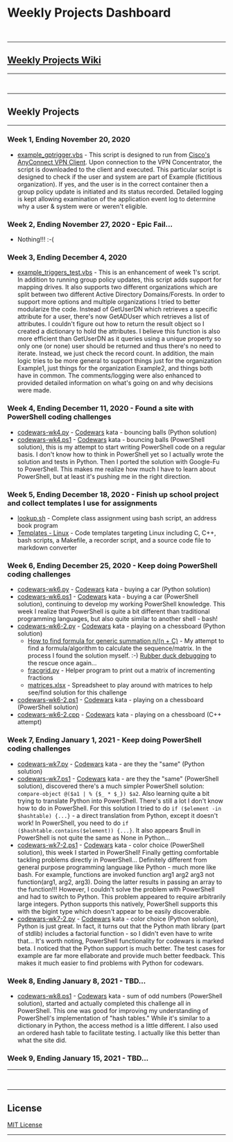 # Weekly Projects Dashboard

<br>
<hr>

## [Weekly Projects Wiki](../../wiki)

<hr>
<br>
<hr>

## Weekly Projects

<hr>

### Week 1, Ending November 20, 2020

* [example_gptrigger.vbs](example_gptrigger.vbs) - This script is designed to run from [Cisco's AnyConnect VPN Client](https://www.cisco.com/c/en/us/support/security/anyconnect-secure-mobility-client-v4-x/model.html).  Upon connection to the VPN Concentrator, the script is downloaded to the client and executed.  This particular script is designed to check if the user and system are part of Example (fictitious organization).  If yes, and the user is in the correct container then a group policy update is initiated and its status recorded.  Detailed logging is kept allowing examination of the application event log to determine why a user & system were or weren't eligible.

### Week 2, Ending November 27, 2020 - Epic Fail...

* Nothing!!! :-(

### Week 3, Ending December 4, 2020

* [example_triggers_test.vbs](example_triggers_test.vbs) - This is an enhancement of week 1's script.  In addition to running group policy updates, this script adds support for mapping drives.  It also supports two different organizations which are split between two different Active Directory Domains/Forests.  In order to support more options and multiple organizations I tried to better modularize the code.  Instead of GetUserDN which retrieves a specific attribute for a user, there's now GetADUser which retrieves a list of attributes.  I couldn't figure out how to return the result object so I created a dictionary to hold the attributes.  I believe this function is also more efficient than GetUserDN as it queries using a unique property so only one (or none) user should be returned and thus there's no need to iterate.  Instead, we just check the record count.  In addition, the main logic tries to be more general to support things just for the organization Example1, just things for the organization Example2, and things both have in common.  The comments/logging were also enhanced to provided detailed information on what's going on and why decisions were made.

### Week 4, Ending December 11, 2020 - Found a site with PowerShell coding challenges

* [codewars-wk4.py](codewars-wk4.py) - [Codewars](https://www.codewars.com) kata - bouncing balls (Python solution)
* [codewars-wk4.ps1](codewars-wk4.ps1) - [Codewars](https://www.codewars.com) kata - bouncing balls (PowerShell solution), this is my attempt to start writing PowerShell code on a regular basis.  I don't know how to think in PowerShell yet so I actually wrote the solution and tests in Python.  Then I ported the solution with Google-Fu to PowerShell.  This makes me realize how much I have to learn about PowerShell, but at least it's pushing me in the right direction.

### Week 5, Ending December 18, 2020 - Finish up school project and collect templates I use for assignments

* [lookup.sh](../../../Example-Code/blob/master/lookup.sh) - Complete class assignment using bash script, an address book program
* [Templates - Linux](../../../Templates.Linux) - Code templates targeting Linux including C, C++, bash scripts, a Makefile, a recorder script, and a source code file to markdown converter

### Week 6, Ending December 25, 2020 - Keep doing PowerShell coding challenges

* [codewars-wk6.py](codewars-wk6.py) - [Codewars](https://www.codewars.com) kata - buying a car (Python solution)
* [codewars-wk6.ps1](codewars-wk6.ps1) - [Codewars](https://www.codewars.com) kata - buying a car (PowerShell solution), continuing to develop my working PowerShell knowledge.  This week I realize that PowerShell is quite a bit different than traditional programming languages, but also quite similar to another shell - bash!
* [codewars-wk6-2.py](codewars-wk6-2.py) - [Codewars](https://www.codewars.com) kata - playing on a chessboard (Python solution)
  * [How to find formula for generic summation n/(n + C)](https://math.stackexchange.com/q/3959180/866013) - My attempt to find a formula/algorithm to calculate the sequence/matrix.  In the process I found the solution myself.  :-)  [Rubber duck debugging](https://en.wikipedia.org/wiki/Rubber_duck_debugging) to the rescue once again...
  * [fracgrid.py](fracgrid.py) - Helper program to print out a matrix of incrementing fractions
  * [matrices.xlsx](matrices.xlsx) - Spreadsheet to play around with matrices to help see/find solution for this challenge
* [codewars-wk6-2.ps1](codewars-wk6-2.ps1) - [Codewars](https://www.codewars.com) kata - playing on a chessboard (PowerShell solution)
* [codewars-wk6-2.cpp](codewars-wk6-2.cpp) - [Codewars](https://www.codewars.com) kata - playing on a chessboard (C++ attempt)

### Week 7, Ending January 1, 2021 - Keep doing PowerShell coding challenges

* [codewars-wk7.py](codewars-wk7.py) - [Codewars](https://www.codewars.com) kata - are they the "same" (Python solution)
* [codewars-wk7.ps1](codewars-wk7.ps1) - [Codewars](https://www.codewars.com) kata - are they the "same" (PowerShell solution), discovered there's a much simpler PowerShell solution:  ```compare-object @($a1 | % {$_ * $_}) $a2```.  Also learning quite a bit trying to translate Python into PowerShell.  There's still a lot I don't know how to do in PowerShell.  For this solution I tried to do ```if ($element -in $hashtable) {...}``` - a direct translation from Python, except it doesn't work!  In PowerShell, you need to do ```if ($hashtable.contains($element)) {...}```.  It also appears $null in PowerShell is not quite the same as None in Python...
* [codewars-wk7-2.ps1](codewars-wk7.ps1) - [Codewars](https://www.codewars.com) kata - color choice (PowerShell solution), this week I started in PowerShell!  Finally getting comfortable tackling problems directly in PowerShell...  Definitely different from general purpose programming language like Python - much more like bash.  For example, functions are invoked function arg1 arg2 arg3 not function(arg1, arg2, arg3).  Doing the latter results in passing an array to the function!!!  However, I couldn't solve the problem with PowerShell and had to switch to Python.  This problem appeared to require arbitrarily large integers.  Python supports this natively, PowerShell supports this with the bigint type which doesn't appear to be easily discoverable.
* [codewars-wk7-2.py](codewars-wk7.py) - [Codewars](https://www.codewars.com) kata - color choice (Python solution), Python is just great.  In fact, it turns out that the Python math library (part of stdlib) includes a factorial function - so I didn't even have to write that...  It's worth noting, PowerShell functionality for codewars is marked beta.  I noticed that the Python support is much better.  The test cases for example are far more ellaborate and provide much better feedback.  This makes it much easier to find problems with Python for codewars.

### Week 8, Ending January 8, 2021 - TBD...

* [codewars-wk8.ps1](codewars-wk8.ps1) - [Codewars](https://www.codewars.com) kata - sum of odd numbers (PowerShell solution), started and actually completed this challenge all in PowerShell.  This one was good for improving my understanding of PowerShell's implementation of "hash tables."  While it's similar to a dictionary in Python, the access method is a little different.  I also used an ordered hash table to facilitate testing.  I actually like this better than what the site did.

### Week 9, Ending January 15, 2021 - TBD...

<hr>
<br>
<hr>

## License

[MIT License](LICENSE)
<hr>
